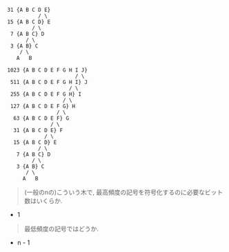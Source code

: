 ```
31 {A B C D E}
          / \
15 {A B C D} E
        / \
 7 {A B C} D
      / \
 3 {A B} C
    / \
   A   B
```

```
1023 {A B C D E F G H I J}
                      / \
 511 {A B C D E F G H I} J
                    / \
 255 {A B C D E F G H} I
                  / \
 127 {A B C D E F G} H
                / \
  63 {A B C D E F} G
              / \
  31 {A B C D E} F
            / \
  15 {A B C D} E
          / \
   7 {A B C} D
        / \
   3 {A B} C
      / \
     A   B
```

> (一般のnの)こういう木で, 最高頻度の記号を符号化するのに必要なビット数はいくらか.

* 1

> 最低頻度の記号ではどうか.

* n - 1

